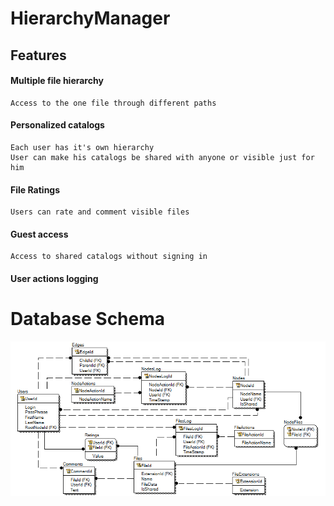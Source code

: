 # HierarchyManager

## Features

#### Multiple file hierarchy
	Access to the one file through different paths 
#### Personalized catalogs
	Each user has it's own hierarchy
	User can make his catalogs be shared with anyone or visible just for him 
#### File Ratings
	Users can rate and comment visible files
#### Guest access
	Access to shared catalogs without signing in
#### User actions logging

# Database Schema
![DbSchema](./DbSchema/schema.png)